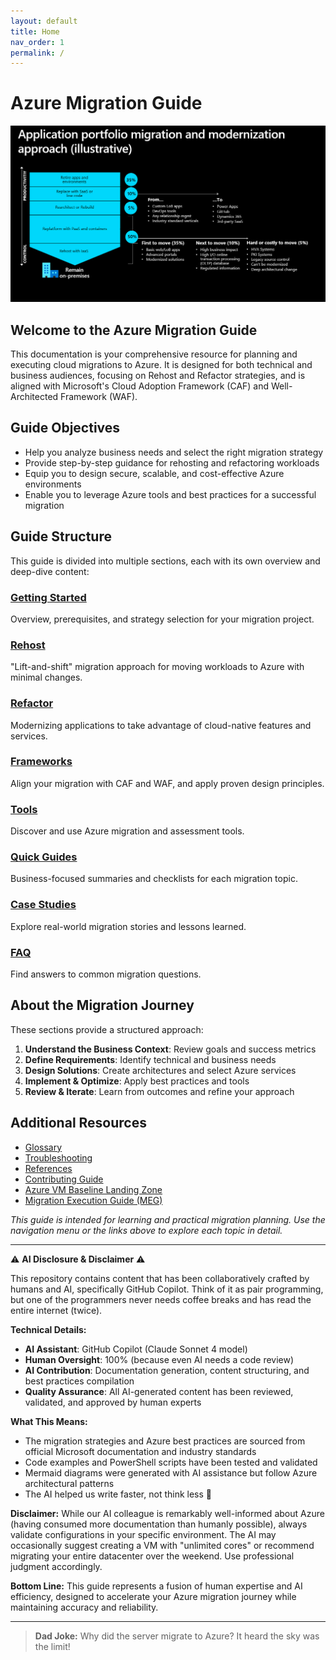 ```yaml
---
layout: default
title: Home
nav_order: 1
permalink: /
---
```


# Azure Migration Guide

![Azure Logo](media/images/cloud-adoption-journey.png)

## Welcome to the Azure Migration Guide

This documentation is your comprehensive resource for planning and executing cloud migrations to Azure. It is designed for both technical and business audiences, focusing on Rehost and Refactor strategies, and is aligned with Microsoft's Cloud Adoption Framework (CAF) and Well-Architected Framework (WAF).

## Guide Objectives

- Help you analyze business needs and select the right migration strategy
- Provide step-by-step guidance for rehosting and refactoring workloads
- Equip you to design secure, scalable, and cost-effective Azure environments
- Enable you to leverage Azure tools and best practices for a successful migration

## Guide Structure

This guide is divided into multiple sections, each with its own overview and deep-dive content:

### [Getting Started](01-getting-started/index.md)
Overview, prerequisites, and strategy selection for your migration project.

### [Rehost](02-rehost/index.md)
"Lift-and-shift" migration approach for moving workloads to Azure with minimal changes.

### [Refactor](03-refactor/index.md)
Modernizing applications to take advantage of cloud-native features and services.

### [Frameworks](04-frameworks/index.md)
Align your migration with CAF and WAF, and apply proven design principles.

### [Tools](05-tools/index.md)
Discover and use Azure migration and assessment tools.

### [Quick Guides](06-quick-guides/index.md)
Business-focused summaries and checklists for each migration topic.

### [Case Studies](07-misc/case-studies.md)
Explore real-world migration stories and lessons learned.

### [FAQ](07-misc/faq.md)
Find answers to common migration questions.

## About the Migration Journey

These sections provide a structured approach:

1. **Understand the Business Context**: Review goals and success metrics
2. **Define Requirements**: Identify technical and business needs
3. **Design Solutions**: Create architectures and select Azure services
4. **Implement & Optimize**: Apply best practices and tools
5. **Review & Iterate**: Learn from outcomes and refine your approach

## Additional Resources

- [Glossary](07-misc/glossary.md)
- [Troubleshooting](07-misc/troubleshooting.md)
- [References](references.md)
- [Contributing Guide](contributing.md)
- [Azure VM Baseline Landing Zone](07-misc/azure-vm-baseline-landing-zone.md)
- [Migration Execution Guide (MEG)](07-misc/azure-migration-github-repo.md)

*This guide is intended for learning and practical migration planning. Use the navigation menu or the links above to explore each topic in detail.*

---
⚠️ **AI Disclosure & Disclaimer** ⚠️

This repository contains content that has been collaboratively crafted by humans and AI, specifically GitHub Copilot. Think of it as pair programming, but one of the programmers never needs coffee breaks and has read the entire internet (twice).

**Technical Details:**
- **AI Assistant**: GitHub Copilot (Claude Sonnet 4 model)
- **Human Oversight**: 100% (because even AI needs a code review)
- **AI Contribution**: Documentation generation, content structuring, and best practices compilation
- **Quality Assurance**: All AI-generated content has been reviewed, validated, and approved by human experts

**What This Means:**
- The migration strategies and Azure best practices are sourced from official Microsoft documentation and industry standards
- Code examples and PowerShell scripts have been tested and validated
- Mermaid diagrams were generated with AI assistance but follow Azure architectural patterns
- The AI helped us write faster, not think less 🧠

**Disclaimer:**
While our AI colleague is remarkably well-informed about Azure (having consumed more documentation than humanly possible), always validate configurations in your specific environment. The AI may occasionally suggest creating a VM with "unlimited cores" or recommend migrating your entire datacenter over the weekend. Use professional judgment accordingly.

**Bottom Line:** This guide represents a fusion of human expertise and AI efficiency, designed to accelerate your Azure migration journey while maintaining accuracy and reliability.

---

> **Dad Joke:** Why did the server migrate to Azure? It heard the sky was the limit!